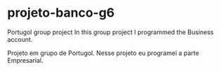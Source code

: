 # projeto-banco-g6
Portugol group project 
In this group project I programmed the Business account. 

Projeto em grupo de Portugol. 
Nesse projeto eu programei a parte Empresarial. 
